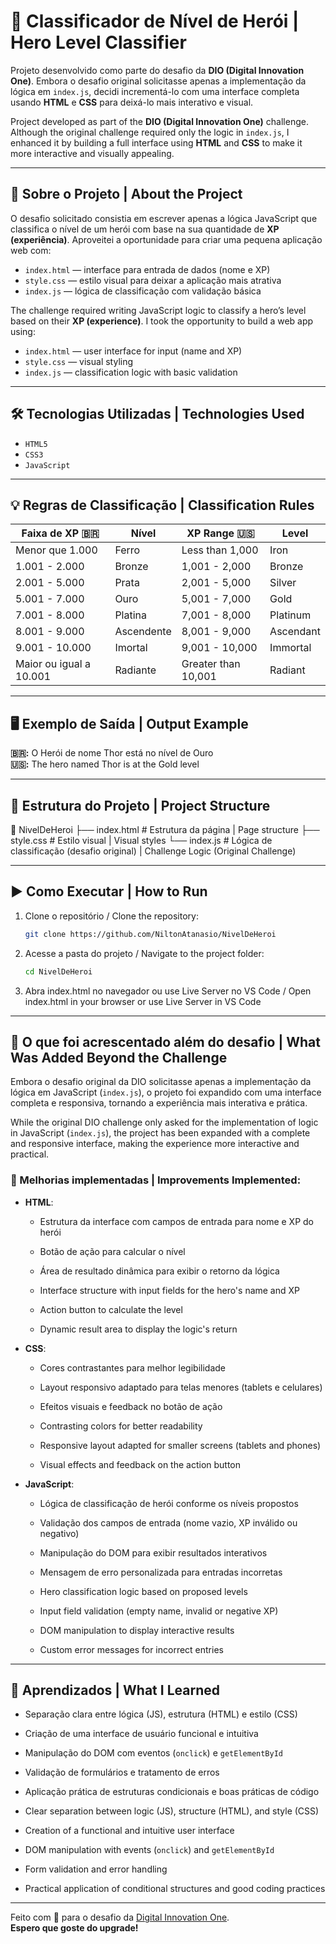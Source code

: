 # 🦸 Classificador de Nível de Herói | Hero Level Classifier

Projeto desenvolvido como parte do desafio da **DIO (Digital Innovation One)**. Embora o desafio original solicitasse apenas a implementação da lógica em `index.js`, decidi incrementá-lo com uma interface completa usando **HTML** e **CSS** para deixá-lo mais interativo e visual.

Project developed as part of the **DIO (Digital Innovation One)** challenge.  
Although the original challenge required only the logic in `index.js`, I enhanced it by building a full interface using **HTML** and **CSS** to make it more interactive and visually appealing.

---

## 📌 Sobre o Projeto | About the Project

O desafio solicitado consistia em escrever apenas a lógica JavaScript que classifica o nível de um herói com base na sua quantidade de **XP (experiência)**. Aproveitei a oportunidade para criar uma pequena aplicação web com:

- `index.html` — interface para entrada de dados (nome e XP)
- `style.css` — estilo visual para deixar a aplicação mais atrativa
- `index.js` — lógica de classificação com validação básica

The challenge required writing JavaScript logic to classify a hero’s level based on their **XP (experience)**. I took the opportunity to build a web app using:

- `index.html` — user interface for input (name and XP)
- `style.css` — visual styling
- `index.js` — classification logic with basic validation

---

## 🛠️ Tecnologias Utilizadas | Technologies Used

- `HTML5`
- `CSS3`
- `JavaScript`

---

## 💡 Regras de Classificação | Classification Rules

| Faixa de XP 🇧🇷          | Nível      | XP Range 🇺🇸         | Level     |
| ----------------------- | ---------- | ------------------- | --------- |
| Menor que 1.000         | Ferro      | Less than 1,000     | Iron      |
| 1.001 - 2.000           | Bronze     | 1,001 - 2,000       | Bronze    |
| 2.001 - 5.000           | Prata      | 2,001 - 5,000       | Silver    |
| 5.001 - 7.000           | Ouro       | 5,001 - 7,000       | Gold      |
| 7.001 - 8.000           | Platina    | 7,001 - 8,000       | Platinum  |
| 8.001 - 9.000           | Ascendente | 8,001 - 9,000       | Ascendant |
| 9.001 - 10.000          | Imortal    | 9,001 - 10,000      | Immortal  |
| Maior ou igual a 10.001 | Radiante   | Greater than 10,001 | Radiant   |

---

## 🖥️ Exemplo de Saída | Output Example

**🇧🇷:** O Herói de nome Thor está no nível de Ouro  
**🇺🇸:** The hero named Thor is at the Gold level

---

## 📁 Estrutura do Projeto | Project Structure

📁 NivelDeHeroi
├── index.html # Estrutura da página | Page structure
├── style.css # Estilo visual | Visual styles
└── index.js # Lógica de classificação (desafio original) | Challenge Logic (Original Challenge)

---

## ▶️ Como Executar | How to Run

1. Clone o repositório / Clone the repository:

   ```bash
   git clone https://github.com/NiltonAtanasio/NivelDeHeroi

   ```

2. Acesse a pasta do projeto / Navigate to the project folder:

   ```bash
   cd NivelDeHeroi

   ```

3. Abra index.html no navegador ou use Live Server no VS Code / Open index.html in your browser or use Live Server in VS Code

---

## 🚀 O que foi acrescentado além do desafio | What Was Added Beyond the Challenge

Embora o desafio original da DIO solicitasse apenas a implementação da lógica em JavaScript (`index.js`), o projeto foi expandido com uma interface completa e responsiva, tornando a experiência mais interativa e prática.

While the original DIO challenge only asked for the implementation of logic in JavaScript (`index.js`), the project has been expanded with a complete and responsive interface, making the experience more interactive and practical.

### 🔧 Melhorias implementadas | Improvements Implemented:

- **HTML**:

  - Estrutura da interface com campos de entrada para nome e XP do herói
  - Botão de ação para calcular o nível
  - Área de resultado dinâmica para exibir o retorno da lógica

  - Interface structure with input fields for the hero's name and XP
  - Action button to calculate the level
  - Dynamic result area to display the logic's return

- **CSS**:

  - Cores contrastantes para melhor legibilidade
  - Layout responsivo adaptado para telas menores (tablets e celulares)
  - Efeitos visuais e feedback no botão de ação

  - Contrasting colors for better readability
  - Responsive layout adapted for smaller screens (tablets and phones)
  - Visual effects and feedback on the action button

- **JavaScript**:

  - Lógica de classificação de herói conforme os níveis propostos
  - Validação dos campos de entrada (nome vazio, XP inválido ou negativo)
  - Manipulação do DOM para exibir resultados interativos
  - Mensagem de erro personalizada para entradas incorretas

  - Hero classification logic based on proposed levels
  - Input field validation (empty name, invalid or negative XP)
  - DOM manipulation to display interactive results
  - Custom error messages for incorrect entries

---

## 🧠 Aprendizados | What I Learned

- Separação clara entre lógica (JS), estrutura (HTML) e estilo (CSS)
- Criação de uma interface de usuário funcional e intuitiva
- Manipulação do DOM com eventos (`onclick`) e `getElementById`
- Validação de formulários e tratamento de erros
- Aplicação prática de estruturas condicionais e boas práticas de código

- Clear separation between logic (JS), structure (HTML), and style (CSS)
- Creation of a functional and intuitive user interface
- DOM manipulation with events (`onclick`) and `getElementById`
- Form validation and error handling
- Practical application of conditional structures and good coding practices

---

Feito com 💙 para o desafio da [Digital Innovation One](https://www.dio.me).  
**Espero que goste do upgrade!**
